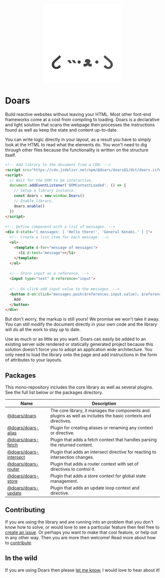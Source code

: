 <div align="center">

![Project logo](.docs/src/assets/icons/256-round.png)

</div>

# Doars

Build reactive websites without leaving your HTML. Most other font-end frameworks come at a cost from compiling to loading. Doars is a declarative and light solution that scans the webpage then processes the instructions found as well as keep the state and content up-to-date.

You can write logic directly in your layout, as a result you have to simply look at the HTML to read what the elements do. You won't need to dig through other files because the functionality is written on the structure itself.

```HTML
<!-- Add library to the document from a CDN. -->
<script src="https://cdn.jsdelivr.net/npm/@doars/doars@1/dst/doars.iife.js"></script>
<script>
  // Wait for the DOM to be interactive.
  document.addEventListener('DOMContentLoaded', () => {
    // Setup a library instance.
    const doars = new window.Doars()
    // Enable library.
    doars.enable()
  })
</script>

<!-- Define component with a list of messages. -->
<div d-state="{ messages: [ 'Hello there!', 'General Kenobi.' ] }">
  <!-- Create a list item for each message. -->
  <ol>
    <template d-for="message of messages">
      <li d-text="message"></li>
    </template>
  </ol>

  <!-- Store input as a reference. -->
  <input type="text" d-reference="input">

  <!-- On click add input value to the messages. -->
  <button d-on:click="messages.push($references.input.value); $references.input.value = ''">
    Add
  </button>
</div>
```

But don't worry, the markup is still yours! We promise we won't take it away. You can still modify the document directly in your own code and the library will do all the work to stay up to date.

Use as much or as little as you want. Doars can easily be added to an existing server side rendered or statically generated project because this solution doesn't force you to adopt an application wide architecture. You only need to load the library onto the page and add instructions in the form of attributes to your layouts.

## Packages

This mono-repository includes the core library as well as several plugins. See the full list below or the packages directory.

| Name                                                                                               | Description                                                                                                    |
| -------------------------------------------------------------------------------------------------- | -------------------------------------------------------------------------------------------------------------- |
| [@doars/doars](https://github.com/doars/doars/tree/main/packages/doars#readme)                     | The core library, it manages the components and plugins as well as includes the basic contexts and directives. |
| [@doars/doars-alias](https://github.com/doars/doars/tree/main/packages/doars-alias#readme)         | Plugin for creating aliases or renaming any context or directive.                                              |
| [@doars/doars-fetch](https://github.com/doars/doars/tree/main/packages/doars-fetch#readme)         | Plugin that adds a fetch context that handles parsing the returned content.                                    |
| [@doars/doars-intersect](https://github.com/doars/doars/tree/main/packages/doars-intersect#readme) | Plugin that adds an intersect directive for reacting to intersection changes.                                  |
| [@doars/doars-router](https://github.com/doars/doars/tree/main/packages/doars-router#readme)       | Plugin that adds a router context with set of directives to control it.                                        |
| [@doars/doars-store](https://github.com/doars/doars/tree/main/packages/doars-store#readme)         | Plugin that adds a store context for global state management.                                                  |
| [@doars/doars-update](https://github.com/doars/doars/tree/main/packages/doars-update#readme)       | Plugin that adds an update loop context and directive.                                                         |

## Contributing

If you are using the library and are running into an problem that you don't know how to solve, or would love to see a particular feature then feel free to [create an issue](./issues/new/choose). Or perhaps you want to make that cool feature, or help out in any other way. Then you are more then welcome! Read more about how to [contribute](./CONTRIBUTING.md).

## In the wild

If you are using Doars then please [let me know](https://rondekker.com#contact), I would love to hear about it!
